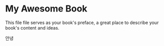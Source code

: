 # My Awesome Book

This file file serves as your book's preface, a great place to describe your book's content and ideas.

안녕